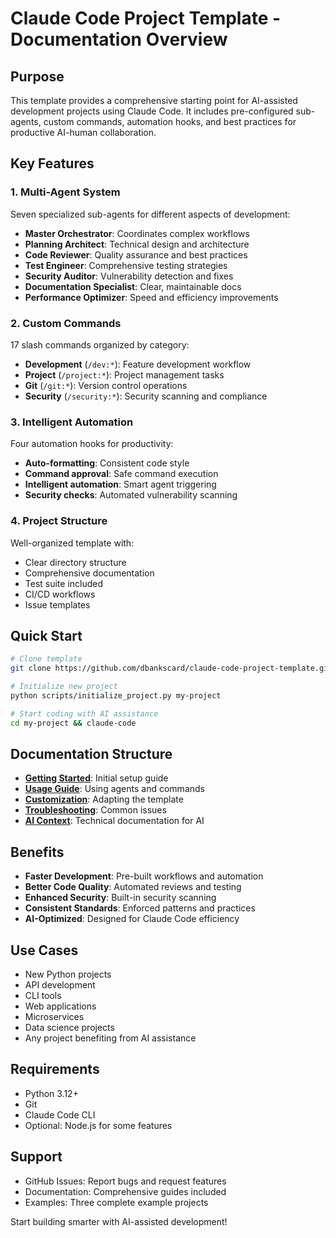 # Claude Code Project Template - Documentation Overview

## Purpose
This template provides a comprehensive starting point for AI-assisted development projects using Claude Code. It includes pre-configured sub-agents, custom commands, automation hooks, and best practices for productive AI-human collaboration.

## Key Features

### 1. Multi-Agent System
Seven specialized sub-agents for different aspects of development:
- **Master Orchestrator**: Coordinates complex workflows
- **Planning Architect**: Technical design and architecture
- **Code Reviewer**: Quality assurance and best practices
- **Test Engineer**: Comprehensive testing strategies
- **Security Auditor**: Vulnerability detection and fixes
- **Documentation Specialist**: Clear, maintainable docs
- **Performance Optimizer**: Speed and efficiency improvements

### 2. Custom Commands
17 slash commands organized by category:
- **Development** (`/dev:*`): Feature development workflow
- **Project** (`/project:*`): Project management tasks
- **Git** (`/git:*`): Version control operations
- **Security** (`/security:*`): Security scanning and compliance

### 3. Intelligent Automation
Four automation hooks for productivity:
- **Auto-formatting**: Consistent code style
- **Command approval**: Safe command execution
- **Intelligent automation**: Smart agent triggering
- **Security checks**: Automated vulnerability scanning

### 4. Project Structure
Well-organized template with:
- Clear directory structure
- Comprehensive documentation
- Test suite included
- CI/CD workflows
- Issue templates

## Quick Start
```bash
# Clone template
git clone https://github.com/dbankscard/claude-code-project-template.git

# Initialize new project
python scripts/initialize_project.py my-project

# Start coding with AI assistance
cd my-project && claude-code
```

## Documentation Structure
- **[Getting Started](docs/guides/getting-started.md)**: Initial setup guide
- **[Usage Guide](docs/guides/usage.md)**: Using agents and commands
- **[Customization](docs/guides/customization.md)**: Adapting the template
- **[Troubleshooting](docs/guides/troubleshooting.md)**: Common issues
- **[AI Context](docs/ai-context/)**: Technical documentation for AI

## Benefits
- **Faster Development**: Pre-built workflows and automation
- **Better Code Quality**: Automated reviews and testing
- **Enhanced Security**: Built-in security scanning
- **Consistent Standards**: Enforced patterns and practices
- **AI-Optimized**: Designed for Claude Code efficiency

## Use Cases
- New Python projects
- API development
- CLI tools
- Web applications
- Microservices
- Data science projects
- Any project benefiting from AI assistance

## Requirements
- Python 3.12+
- Git
- Claude Code CLI
- Optional: Node.js for some features

## Support
- GitHub Issues: Report bugs and request features
- Documentation: Comprehensive guides included
- Examples: Three complete example projects

Start building smarter with AI-assisted development!